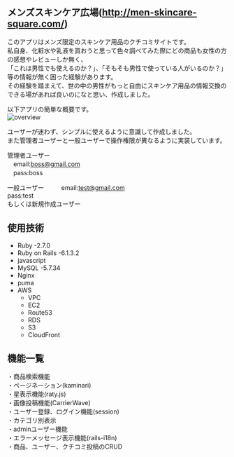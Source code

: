 
## メンズスキンケア広場(http://men-skincare-square.com/)

このアプリはメンズ限定のスキンケア用品のクチコミサイトです。  
私自身、化粧水や乳液を買おうと思って色々調べてみた際にどの商品も女性の方の感想やレビューしか無く、  
「これは男性でも使えるのか？」、「そもそも男性で使っている人がいるのか？」等の情報が無く困った経験があります。  
その経験を踏まえて、世の中の男性がもっと自由にスキンケア用品の情報交換のできる場があれば良いのになと思い、作成しました。  

以下アプリの簡単な概要です。  
![overview](https://user-images.githubusercontent.com/79210669/119690043-4fe06a80-be84-11eb-987e-d0a1d6a87b55.gif)

ユーザーが迷わず、シンプルに使えるように意識して作成しました。  
また管理者ユーザーと一般ユーザーで操作権限が異なるように実装しています。

管理者ユーザー  
 　email:boss@gmail.com  
 　pass:boss
 
 一般ユーザー  　
　 email:test@gmail.com  
   pass:test  
   もしくは新規作成ユーザー  

## 使用技術  
- Ruby -2.7.0  
- Ruby on Rails -6.1.3.2  
- javascript  
- MySQL -5.7.34  
- Nginx  
- puma  
- AWS  
  - VPC  
  - EC2  
  - Route53   
  - RDS  
  - S3  
  - CloudFront  
  

## 機能一覧
・商品検索機能  
・ページネーション(kaminari)  
・星表示機能(raty.js)  
・画像投稿機能(CarrierWave)  
・ユーザー登録、ログイン機能(session)  
・カテゴリ別表示  
・adminユーザー機能  
・エラーメッセージ表示機能(rails-i18n)  
・商品、ユーザー、クチコミ投稿のCRUD  
